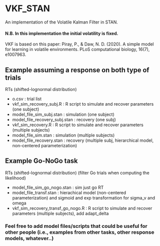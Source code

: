 # VKF_STAN
An implementation of the Volatile Kalman Filter in STAN. 
#### N.B. In this implementation the initial volatility is fixed.

VKF is based on this paper: Piray, P., & Daw, N. D. (2020). A simple model for learning in volatile environments. PLoS computational biology, 16(7), e1007963.

## Example assuming a response on both type of trials
RTs (shifted-lognormal distribution)
- o.csv : trial list
- vkf_sim_recovery_subj.R : R script to simulate and recover parameters (one subject)
- model_file_sim_subj.stan : simulation (one subject)
- model_file_recovery_subj.stan : recovery (one subj)
- vkf_sim_recovery.R : R script to simulate and recover parameters (multiple subjects)
- model_file_sim.stan : simulation (multiple subjects)
- model_file_recovery.stan : recovery (multiple subj, hierarchical model, non-centered parameterization)

## Example Go-NoGo task
RTs (shifted-lognormal distribution)
(filter Go trials when computing the likelihood)
- model_file_sim_go_nogo.stan : sim just go RT
- model_file_transf.stan : hierachical model (non-centered parameterization) and sigmoid and exp transformation for sigma_v and omega 
- vkf_sim_recovery_transf_go_nogo.R : R script to simulate and recover parameters (multiple subjects), add adapt_delta


### Feel free to add model files/scripts that could be useful for other people (i.e., examples from other tasks, other response models, whatever..)


